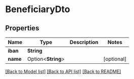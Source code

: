 # BeneficiaryDto

## Properties

Name | Type | Description | Notes
------------ | ------------- | ------------- | -------------
**iban** | **String** |  | 
**name** | Option<**String**> |  | [optional]

[[Back to Model list]](../README.md#documentation-for-models) [[Back to API list]](../README.md#documentation-for-api-endpoints) [[Back to README]](../README.md)


